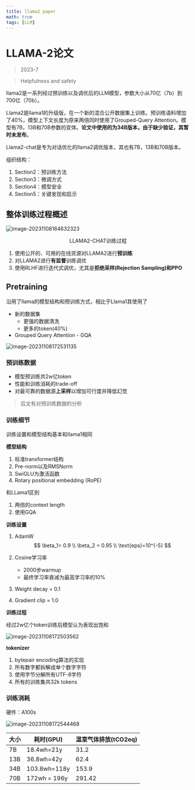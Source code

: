 ```yaml
---
title: llama2 paper
math: true
tags: [LLM]
---
```




# LLAMA-2论文

> 2023-7

> Helpfulness and safety

llama2是一系列经过预训练以及调优后的LLM模型，参数大小从70亿（7b）到700亿（70b）。

Llama2是llama1的升级版，在一个新的混合公开数据集上训练。预训练语料增加了40%，模型上下文长度为原来两倍同时使用了Grouped-Query Attention。模型有7B，13B和70B参数的变体。**论文中使用的为34B版本，由于缺少验证，其暂时未发布**。

Llama2-chat是专为对话优化的llama2调优版本，其也有7B，13B和70B版本。

组织结构：

1. Section2：预训练方法
2. Section3：微调方式
3. Section4：模型安全
4. Section5：关键发现和启示

## 整体训练过程概述

![image-20231108164632323](https://cdn.jsdelivr.net/gh/Usigned/pic-typora@main/images/image-20231108164632323.png)

<center>LLAMA2-CHAT训练过程</center>

1. 使用公开的、可用的在线资源对LLAMA2进行**预训练**
2. 对LLAMA2进行**有监督**训练调优
3. 使用RLHF进行迭代式调优，尤其是**拒绝采样(Rejection Sampling)**和**PPO**

## Pretraining

沿用了llama的模型结构和预训练方式，相比于Llama1其使用了

- 新的数据集
  - 更强的数据清洗
  - 更多的token(40%)
- Grouped Query Attention - GQA

![image-20231108172531135](https://cdn.jsdelivr.net/gh/Usigned/pic-typora@main/images/image-20231108172531135.png)

### 预训练数据

- 模型预训练共2w亿token
- 性能和训练消耗的trade-off
- 对最可靠的数据源**上采样**以增加可行度并降低幻觉

> 后文有对预训练数据的分析

### 训练细节

训练设置和模型结构基本和llama1相同

**模型结构**

1. 标准transformer结构
2. Pre-norm以及RMSNorm
3. SwiGLU为激活函数
4. Rotary positional embedding (RoPE)

和LLama1区别

1. 两倍的context length
2. 使用GQA

**训练设置**

1. AdamW
   $$
   \beta_1= 0.9 \\
   \beta_2 = 0.95 \\ \text{eps}=10^{-5}
   $$

2. Cosine学习率
   - 2000步warmup
   - 最终学习率衰减为最高学习率的10%
3. Weight decay = 0.1
4. Gradient clip = 1.0

**训练过程**

经过2w亿个token训练后模型认为表现出饱和

![image-20231108172503562](https://cdn.jsdelivr.net/gh/Usigned/pic-typora@main/images/image-20231108172503562.png)

**tokenizer**

1. bytepair encoding算法的实现
2. 所有数字都拆解成单个数字字符
3. 使用字节分解所有UTF-8字符
4. 所有的训练集共32k tokens

### 训练消耗

硬件：A100s

![image-20231108172544468](https://cdn.jsdelivr.net/gh/Usigned/pic-typora@main/images/image-20231108172544468.png)

| 大小 | 耗时(GPU)    | 温室气体排放(tCO2eq) |
| ---- | ------------ | -------------------- |
| 7B   | 18.4wh=21y   | 31.2                 |
| 13B  | 36.8wh=42y   | 62.4                 |
| 34B  | 103.8wh=118y | 153.9                |
| 70B  | 172wh = 196y | 291.42               |

